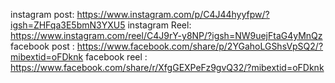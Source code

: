 instagram post: https://www.instagram.com/p/C4J44hyyfpw/?igsh=ZHFqa3E5bmN3YXU5
instagram Reel: https://www.instagram.com/reel/C4J9rY-y8NP/?igsh=NW9uejFtaG4yMnQz
facebook post : https://www.facebook.com/share/p/2YGahoLGShsVpSQ2/?mibextid=oFDknk
facebook reel : https://www.facebook.com/share/r/XfgGEXPeFz9gvQ32/?mibextid=oFDknk
